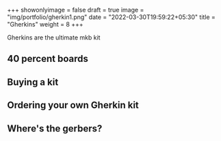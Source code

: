 +++
showonlyimage = false
draft = true
image = "img/portfolio/gherkin1.png"
date = "2022-03-30T19:59:22+05:30"
title = "Gherkins"
weight = 8
+++

Gherkins are the ultimate mkb kit
<!--more-->

## 40 percent boards

## Buying a kit

## Ordering your own Gherkin kit

## Where's the gerbers?

